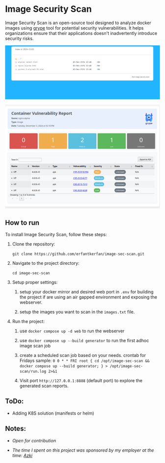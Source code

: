 # Image Security Scan

Image Security Scan is an open-source tool designed to analyze docker images using [grype](https://github.com/anchore/grype) tool for potential security vulnerabilities. It helps organizations ensure that their applications doesn't inadvertently introduce security risks.

![screenshot_index_path](images/index.png)

![screenshot_report_result](images/report.png)


## How to run

To install Image Security Scan, follow these steps:

1. Clone the repository:

    `git clone https://github.com/erfantkerfan/image-sec-scan.git`

2. Navigate to the project directory:

    `cd image-sec-scan`

3. Setup proper settings:

    1. setup your docker mirror and desired web port in `.env` for building the project if are using an air gapped environment and exposing the webserver.
    
    2. setup the images you want to scan in the `images.txt` file.

4. Run the project:

    1. use `docker compose up -d web` to run the webserver

    2. use `docker compose up --build generator` to run the first adhoc image scan job

    3. create a scheduled scan job based on your needs. crontab for Fridays sample: `0 0 * * FRI root { cd /opt/image-sec-scan && docker compose up --build generator; } > /opt/image-sec-scan/run.log 2>&1`

    4. Visit port `http://127.0.0.1:8888` (default port) to explore the generated scan reports.

## ToDo:

- Adding K8S solution (manifests or helm)

## Notes:

- *Open for contribution*

- *The time I spent on this project was sponsored by my employer at the time: [Azki](https://www.azki.com)*
